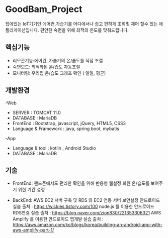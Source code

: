# GoodBam_Project

집에있는 IoT기기인 에어컨,가습기를 어디에서나 쉽고 편하게 조회및 제어 할수 있는 애플리케이션입니다.
편안한 숙면을 위해 최적의 온도를 맞춰드립니다. 

## 핵심기능
- 리모콘기능:에어컨, 가습기의 온/습도를 직접 조절
- 숙면모드: 최적화된 온/습도 자동조절
- 모니터링: 우리집 온/습도 그래프 확인 ( 일일, 평균)

## 개발환경
-Web
* SERVER : TOMCAT 11.0
* DATABASE : MariaDB
* FrontEnd : Bootstrap, javascript, jQuery, HTML5, CSS3
* Language & Framework : java, spring boot, mybatis

-App
* Language & tool : kotlin , Android Studio
* DATABASE : MariaDB

## 기술
* FrontEnd: 핸드폰에서도 편리한 확인을 위해 반응형 웹설정
            회원 온/습도를 보여주기 위한 기간 설정
            
* BackEnd:  AWS EC2 서버 구축 및 RDS 와 EC2 연동
            서버 보안설정
            안드로이드 실습
            출처 : https://wickies.tistory.com/100
            node.js 를 이용한 안드로이드 RDS연결 실습
            출처 : https://blog.naver.com/zion830/221353306321
            AWS Amplify 를 이용한 안드로이드 앱개발 실습 
            출처 : https://aws.amazon.com/ko/blogs/korea/building-an-android-app-with-aws-amplify-part-1/
            
           
            
            
            

